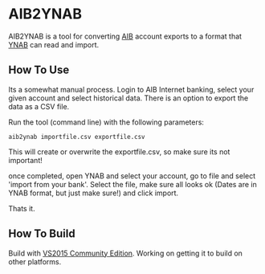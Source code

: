 # AIB2YNAB
AIB2YNAB is a tool for converting [AIB][1] account exports to a format that [YNAB][2] can read and import.

## How To Use

Its a somewhat manual process. Login to AIB Internet banking, select your given account and select historical data. There is an option to export the data as a CSV file.

Run the tool (command line) with the following parameters:

    aib2ynab importfile.csv exportfile.csv
    
This will create or overwrite the exportfile.csv, so make sure its not important!

once completed, open YNAB and select your account, go to file and select 'import from your bank'. Select the file, make sure all looks ok (Dates are in YNAB format, but just make sure!) and click import.

Thats it.

## How To Build

Build with [VS2015 Community Edition][3]. Working on getting it to build on other platforms.

[1]:http://www.aib.ie
[2]:http://www.ynab.com
[3]:https://www.visualstudio.com/products/visual-studio-community-vs
